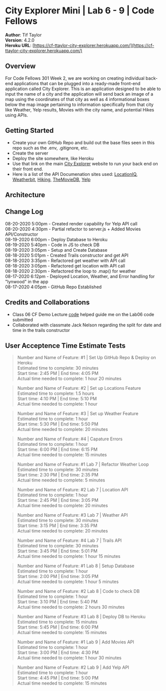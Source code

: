 # City Explorer Mini | Lab 6 - 9 | Code Fellows

**Author**: Tif Taylor  
**Version**: 4.2.0  
**Heroku URL**: [https://cf-ttaylor-city-explorer.herokuapp.com/](https://cf-ttaylor-city-explorer.herokuapp.com/)


## Overview
For Code Fellows 301 Week 2, we are working on creating individual back-end applications that can be plugged into a ready-made front-end application called City Explorer. This is an application designed to be able to input the name of a city and the application will send back an image of a map using the coordinates of that city as well as 4 informational boxes below the map image pertaining to information specifically from that city like Weather, Yelp results, Movies with the city name, and potential Hikes using APIs. 

## Getting Started
- Create your own GitHub Repo and build out the base files seen in this repo such as the .env, .gitignore, etc.
- Create the server
- Deploy the site somewhere, like Heroku
- Use that link on the main [City Explorer](https://codefellows.github.io/code-301-guide/curriculum/city-explorer-app/front-end/) website to run your back end on their front end.
- Here is a list of the API Documenation sites used: [LocationIQ](https://locationiq.com/docs#forward-geocoding), [Weatherbit](https://www.weatherbit.io/api), [Hiking](https://www.hikingproject.com/data), [TheMovieDB](https://developers.themoviedb.org/3/getting-started/introduction), [Yelp](https://www.yelp.com/developers/documentation/v3/get_started)  


## Architecture
<!-- Provide a detailed description of the application design. What technologies (languages, libraries, etc) you're using, and any other relevant design information. -->


## Change Log
08-20-2020 5:00pm - Created render capability for Yelp API call      
08-20-2020 4:30pm - Partial refactor to server.js + Added Movies API/Constructor    
08-19-2020 6:00pm - Deploy Database to Heroku    
08-19-2020 5:40pm - Code in JS to check DB    
08-19-2020 3:05pm - Setup and Create Database  
08-18-2020 5:01pm - Created Trails constructor and get API  
08-18-2020 3:35pm - Refactored get weather with API call  
08-18-2020 3:05pm - Refactored get location with API call  
08-18-2020 2:30pm - Refactored the loop to .map() for weather  
08-17-2020 6:12pm - Deployed Location, Weather, and Error handling for "lynwood" in the app  
08-17-2020 4:05pm - GitHub Repo Established   

## Credits and Collaborations
<!-- Give credit (and a link) to other people or resources that helped you build this application. -->
- Class 06 CF Demo Lecture [code](https://github.com/codefellows/seattle-301d65/blob/master/class-06/demos/server/server.js) helped guide me on the Lab06 code submitted
- Collaborated with classmate Jack Nelson regarding the split for date and time in the trails constructor

## User Acceptence Time Estimate Tests

>Number and Name of Feature: #1 | Set Up GitHub Repo & Deploy on Heroku  
>Estimated time to complete: 30 minutes    
>Start time: 2:45 PM | End time: 4:05 PM    
>Actual time needed to complete: 1 hour 20 minutes  

>Number and Name of Feature: #2 | Set up Locations Feature   
>Estimated time to complete: 1.5 hours    
>Start time: 4:10 PM | End time: 5:10 PM    
>Actual time needed to complete: 1 hour  

>Number and Name of Feature: #3 | Set up Weather Feature     
>Estimated time to complete: 1 hour      
>Start time: 5:30 PM | End time: 5:50 PM      
>Actual time needed to complete: 20 minutes  

>Number and Name of Feature: #4 | Capature Errors  
>Estimated time to complete: 1 hour    
>Start time: 6:00 PM | End time: 6:15 PM    
>Actual time needed to complete: 15 minutes

>Number and Name of Feature: #1 Lab 7 | Refactor Weather Loop   
>Estimated time to complete: 30 minutes      
>Start time: 2:30 PM | End time: 2:35 PM      
>Actual time needed to complete: 5 minutes 

>Number and Name of Feature: #2 Lab 7 | Location API   
>Estimated time to complete: 1 hour       
>Start time: 2:45 PM | End time: 3:05 PM        
>Actual time needed to complete: 20 minutes   

>Number and Name of Feature: #3 Lab 7 | Weather API     
>Estimated time to complete: 30 minutes         
>Start time: 3:15 PM | End time: 3:35 PM          
>Actual time needed to complete: 20 minutes  

>Number and Name of Feature: #4 Lab 7 | Trails API     
>Estimated time to complete: 30 minutes         
>Start time: 3:45 PM | End time: 5:01 PM          
>Actual time needed to complete: 1 hour 15 minutes

>Number and Name of Feature: #1 Lab 8 | Setup Database      
>Estimated time to complete: 1 hour           
>Start time: 2:00 PM | End time: 3:05 PM            
>Actual time needed to complete: 1 hour 5 minutes  

>Number and Name of Feature: #2 Lab 8 | Code to check DB         
>Estimated time to complete: 1 hour               
>Start time: 3:10 PM | End time: 5:40 PM                
>Actual time needed to complete: 2 hours 30 minutes  

>Number and Name of Feature: #3 Lab 8 | Deploy DB to Heroku               
>Estimated time to complete: 15 minutes                    
>Start time: 5:45 PM | End time: 6:00 PM                      
>Actual time needed to complete: 15 minutes   

>Number and Name of Feature: #1 Lab 9 | Add Movies API           
>Estimated time to complete: 1 hour                      
>Start time: 3:00 PM | End time: 4:30 PM                        
>Actual time needed to complete: 1 hour 30 minutes  

>Number and Name of Feature: #2 Lab 9 | Add Yelp API             
>Estimated time to complete: 1 hour                        
>Start time: 4:45 PM | End time: 5:00 PM                          
>Actual time needed to complete: 15 minutes  